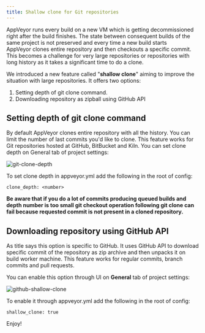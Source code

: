 ```yaml
---
title: Shallow clone for Git repositories
---
```


AppVeyor runs every build on a new VM which is getting decommissioned right after the build finishes. The state between consequent builds of the same project is not preserved and every time a new build starts AppVeyor clones entire repository and then checkouts a specific commit. This becomes a challenge for very large repositories or repositories with long history as it takes a significant time to do a clone.

We introduced a new feature called "**shallow clone**" aiming to improve the situation with large repositories. It offers two options:

1. Setting depth of git clone command.
2. Downloading repository as zipball using GitHub API

## Setting depth of git clone command

By default AppVeyor clones entire repository with all the history. You can limit the number of last commits you'd like to clone. This feature works for Git repositories hosted at GitHub, BitBucket and Kiln. You can set clone depth on General tab of project settings:

<img src="/assets/images/posts/shallow-clone/git-clone-depth.png" alt="git-clone-depth">

To set clone depth in appveyor.yml add the following in the root of config:

```text
clone_depth: <number>
```

**Be aware that if you do a lot of commits producing queued builds and depth number is too small git checkout operation following git clone can fail because requested commit is not present in a cloned repository.**

## Downloading repository using GitHub API

As title says this option is specific to GitHub. It uses GitHub API to download specific commit of the repository as zip archive and then unpacks it on build worker machine. This feature works for regular commits, branch commits and pull requests.

You can enable this option through UI on **General** tab of project settings:

<img src="/assets/images/posts/shallow-clone/github-shallow-clone.png" alt="github-shallow-clone">

To enable it through appveyor.yml add the following in the root of config:

```text
shallow_clone: true
```

Enjoy!
